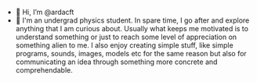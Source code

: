 - 👋 Hi, I’m @ardacft
- 👀 I'm an undergrad physics student. In spare time, I go after and explore anything that I am curious about. Usually what keeps me motivated is to understand something or just to reach some level of appreciation on something alien to me. I also enjoy creating simple stuff, like simple programs, sounds, images, models etc for the same reason but also for communicating an idea through something more concrete and comprehendable.

<!---
ardacft/ardacft is a ✨ special ✨ repository because its `README.md` (this file) appears on your GitHub profile.
You can click the Preview link to take a look at your changes.
--->
